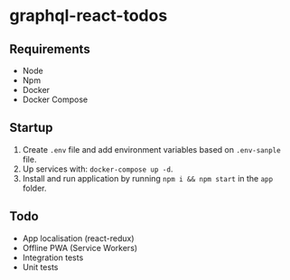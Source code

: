 # graphql-react-todos

## Requirements
* Node
* Npm
* Docker
* Docker Compose

## Startup
1. Create `.env` file and add environment variables based on `.env-sanple` file.
2. Up services with: `docker-compose up -d`.
3. Install and run application by running `npm i && npm start` in the `app` folder.

## Todo
* App localisation (react-redux)
* Offline PWA (Service Workers)
* Integration tests
* Unit tests